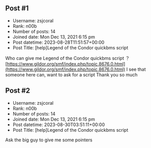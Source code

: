 ## Post #1
- Username: zsjcoral
- Rank: n00b
- Number of posts: 14
- Joined date: Mon Dec 13, 2021 6:15 pm
- Post datetime: 2023-08-28T11:51:57+00:00
- Post Title: [help]Legend of the Condor  quickbms script

Who can give me Legend of the Condor  quickbms script ？
[https://www.gildor.org/smf/index.php/topic,8676.0.html](https://www.gildor.org/smf/index.php/topic,8676.0.html)
I see that someone here can, want to ask for a script
Thank you so much
## Post #2
- Username: zsjcoral
- Rank: n00b
- Number of posts: 14
- Joined date: Mon Dec 13, 2021 6:15 pm
- Post datetime: 2023-08-30T03:51:11+00:00
- Post Title: [help]Legend of the Condor  quickbms script

Ask the big guy to give me some pointers

